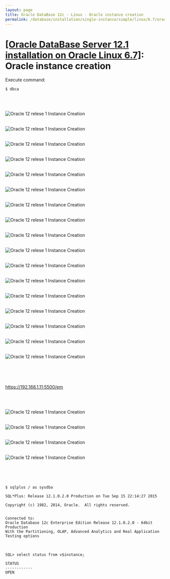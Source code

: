 ```yaml
---
layout: page
title: Oracle DataBase 12c - Linux - Oracle instance creation
permalink: /database/installation/single-instance/simple/linux/6.7/oracle/12.1/oracle-instance-creation/
---
```


# <a href="/database/installation/single-instance/simple/linux/6.7/oracle/12.1/">[Oracle DataBase Server 12.1 installation on Oracle Linux 6.7]</a>: Oracle instance creation



Execute command:

	$ dbca


<br/><br/>

<img src="https://img.oracledba.net/01-database/02-installation/01-single-instance/01-simple/02-linux/6.7/oracle/12.1/04_instance_creation/oracle12R1_database_instance_creation_05.png" border="0" alt="Oracle 12 relese 1 Instance Creation"><br/><br/>

<img src="https://img.oracledba.net/01-database/02-installation/01-single-instance/01-simple/02-linux/6.7/oracle/12.1/04_instance_creation/oracle12R1_database_instance_creation_06.png" border="0" alt="Oracle 12 relese 1 Instance Creation"><br/><br/>


<img src="https://img.oracledba.net/01-database/02-installation/01-single-instance/01-simple/02-linux/6.7/oracle/12.1/04_instance_creation/oracle12R1_database_instance_creation_07.png" border="0" alt="Oracle 12 relese 1 Instance Creation"><br/><br/>

<img src="https://img.oracledba.net/01-database/02-installation/01-single-instance/01-simple/02-linux/6.7/oracle/12.1/04_instance_creation/oracle12R1_database_instance_creation_08.png" border="0" alt="Oracle 12 relese 1 Instance Creation"><br/><br/>

<img src="https://img.oracledba.net/01-database/02-installation/01-single-instance/01-simple/02-linux/6.7/oracle/12.1/04_instance_creation/oracle12R1_database_instance_creation_09.png" border="0" alt="Oracle 12 relese 1 Instance Creation"><br/><br/>

<img src="https://img.oracledba.net/01-database/02-installation/01-single-instance/01-simple/02-linux/6.7/oracle/12.1/04_instance_creation/oracle12R1_database_instance_creation_10.png" border="0" alt="Oracle 12 relese 1 Instance Creation"><br/><br/>


<img src="https://img.oracledba.net/01-database/02-installation/01-single-instance/01-simple/02-linux/6.7/oracle/12.1/04_instance_creation/oracle12R1_database_instance_creation_11.png" border="0" alt="Oracle 12 relese 1 Instance Creation"><br/><br/>

<img src="https://img.oracledba.net/01-database/02-installation/01-single-instance/01-simple/02-linux/6.7/oracle/12.1/04_instance_creation/oracle12R1_database_instance_creation_12.png" border="0" alt="Oracle 12 relese 1 Instance Creation"><br/><br/>


<img src="https://img.oracledba.net/01-database/02-installation/01-single-instance/01-simple/02-linux/6.7/oracle/12.1/04_instance_creation/oracle12R1_database_instance_creation_13.png" border="0" alt="Oracle 12 relese 1 Instance Creation"><br/><br/>

<img src="https://img.oracledba.net/01-database/02-installation/01-single-instance/01-simple/02-linux/6.7/oracle/12.1/04_instance_creation/oracle12R1_database_instance_creation_14.png" border="0" alt="Oracle 12 relese 1 Instance Creation"><br/><br/>


<img src="https://img.oracledba.net/01-database/02-installation/01-single-instance/01-simple/02-linux/6.7/oracle/12.1/04_instance_creation/oracle12R1_database_instance_creation_15.png" border="0" alt="Oracle 12 relese 1 Instance Creation"><br/><br/>

<img src="https://img.oracledba.net/01-database/02-installation/01-single-instance/01-simple/02-linux/6.7/oracle/12.1/04_instance_creation/oracle12R1_database_instance_creation_16.png" border="0" alt="Oracle 12 relese 1 Instance Creation"><br/><br/>

<img src="https://img.oracledba.net/01-database/02-installation/01-single-instance/01-simple/02-linux/6.7/oracle/12.1/04_instance_creation/oracle12R1_database_instance_creation_17.png" border="0" alt="Oracle 12 relese 1 Instance Creation"><br/><br/>

<img src="https://img.oracledba.net/01-database/02-installation/01-single-instance/01-simple/02-linux/6.7/oracle/12.1/04_instance_creation/oracle12R1_database_instance_creation_18.png" border="0" alt="Oracle 12 relese 1 Instance Creation"><br/><br/>

<img src="https://img.oracledba.net/01-database/02-installation/01-single-instance/01-simple/02-linux/6.7/oracle/12.1/04_instance_creation/oracle12R1_database_instance_creation_19.png" border="0" alt="Oracle 12 relese 1 Instance Creation"><br/><br/>

<img src="https://img.oracledba.net/01-database/02-installation/01-single-instance/01-simple/02-linux/6.7/oracle/12.1/04_instance_creation/oracle12R1_database_instance_creation_20.png" border="0" alt="Oracle 12 relese 1 Instance Creation"><br/><br/>


<img src="https://img.oracledba.net/01-database/02-installation/01-single-instance/01-simple/02-linux/6.7/oracle/12.1/04_instance_creation/oracle12R1_database_instance_creation_21.png" border="0" alt="Oracle 12 relese 1 Instance Creation"><br/><br/>


<br/><br/>

https://192.168.1.11:5500/em

<br/><br/>


<img src="https://img.oracledba.net/01-database/02-installation/01-single-instance/01-simple/02-linux/6.7/oracle/12.1/04_instance_creation/oracle12R1_database_instance_creation_22.png" border="0" alt="Oracle 12 relese 1 Instance Creation"><br/><br/>


<img src="https://img.oracledba.net/01-database/02-installation/01-single-instance/01-simple/02-linux/6.7/oracle/12.1/04_instance_creation/oracle12R1_database_instance_creation_24.png" border="0" alt="Oracle 12 relese 1 Instance Creation"><br/><br/>

<img src="https://img.oracledba.net/01-database/02-installation/01-single-instance/01-simple/02-linux/6.7/oracle/12.1/04_instance_creation/oracle12R1_database_instance_creation_25.png" border="0" alt="Oracle 12 relese 1 Instance Creation"><br/><br/>

<img src="https://img.oracledba.net/01-database/02-installation/01-single-instance/01-simple/02-linux/6.7/oracle/12.1/04_instance_creation/oracle12R1_database_instance_creation_26.png" border="0" alt="Oracle 12 relese 1 Instance Creation"><br/><br/>



<br/><br/>

	$ sqlplus / as sysdba

	SQL*Plus: Release 12.1.0.2.0 Production on Tue Sep 15 22:14:27 2015

	Copyright (c) 1982, 2014, Oracle.  All rights reserved.


	Connected to:
	Oracle Database 12c Enterprise Edition Release 12.1.0.2.0 - 64bit Production
	With the Partitioning, OLAP, Advanced Analytics and Real Application Testing options

<br/>

	SQL> select status from v$instance;

	STATUS
	------------
	OPEN
